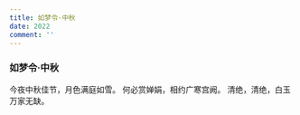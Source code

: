 ```yaml
---
title: 如梦令·中秋
date: 2022
comment: ''
---
```

### 如梦令·中秋

今夜中秋佳节，月色满庭如雪。
何必赏婵娟，相约广寒宫阙。
清绝，清绝，白玉万家无缺。